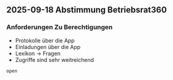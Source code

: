 ## 2025-09-18 Abstimmung Betriebsrat360
### Anforderungen Zu Berechtigungen
- Protokolle über die App
- Einladungen über die App
- Lexikon -> Fragen
- Zugriffe sind sehr weitreichend

```tasks
open
```

